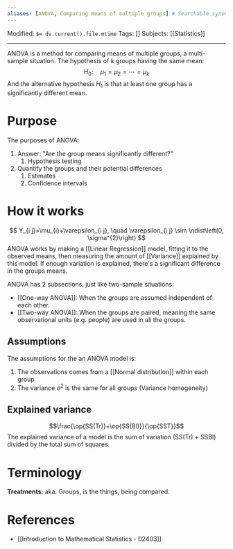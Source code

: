 ```yaml
---
aliases: [ANOVA, Comparing means of multiple groups] # Searchable synonyms and translations
---
```

Modified: `$= dv.current().file.mtime`
Tags: []
Subjects: [[Statistics]]
****

ANOVA is a method for comparing means of multiple groups, a multi-sample situation.
The hypothesis of $k$ groups having the same mean:
$$
H_{0}: \quad \mu_{1}=\mu_{2}=\cdots=\mu_{k}
$$
And the alternative hypothesis $H_{1}$ is that at least one group has a significantly different mean.

# Purpose
The purposes of ANOVA:
1. Answer: "Are the group means significantly different?"
	1. Hypothesis testing
2. Quantify the groups and their potential differences
	1. Estimates
	2. Confidence intervals

# How it works
$$
Y_{i j}=\mu_{i}+\varepsilon_{i j}, \quad \varepsilon_{i j} \sim \ndist\left(0, \sigma^{2}\right)
$$
ANOVA works by making a [[Linear Regression]] model, fitting it to the observed means, then measuring the amount of [[Variance]] explained by this model. If enough variation is explained, there's a significant difference in the groups means.

ANOVA has 2 subsections, just like two-sample situations:
- [[One-way ANOVA]]: When the groups are assumed independent of each other.
- [[Two-way ANOVA]]: When the groups are paired, meaning the same observational units (e.g. people) are used in all the groups.

## Assumptions
The assumptions for the an ANOVA model is:
1. The observations comes from a [[Normal distribution]] within each group
2. The variance $\sigma^{2}$ is the same for all groups (Variance homogeneity)

## Explained variance
$$\frac{\op{SS(Tr)}+\op{SS(Bl)}}{\op{SST}}$$
The explained variance of a model is the sum of variation (SS(Tr) + SSBl) divided by the total sum of squares.

# Terminology
**Treatments:** aka. Groups, is the things, being compared.

# References
- [[Introduction to Mathematical Statistics - 02403]]